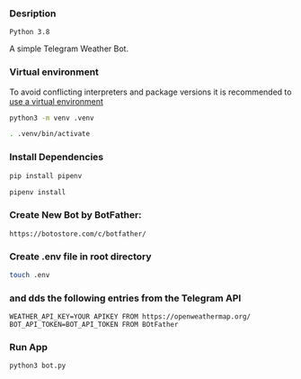 ### Desription
    Python 3.8
A simple Telegram Weather Bot.
### Virtual environment

To avoid conflicting interpreters and package versions it is recommended to
[use a virtual environment](https://code.visualstudio.com/docs/python/tutorial-django#_create-a-project-environment-for-the-django-tutorial)

```bash
python3 -m venv .venv
```

```bash
. .venv/bin/activate
```

### Install Dependencies
```bash
pip install pipenv
```

```bash
pipenv install
```

### Create New Bot by BotFather:
    https://botostore.com/c/botfather/

### Create .env file in root directory
```bash
touch .env
```

### and dds the following entries from the Telegram API

    WEATHER_API_KEY=YOUR APIKEY FROM https://openweathermap.org/
    BOT_API_TOKEN=BOT_API_TOKEN FROM BOtFather

### Run App
```bash
python3 bot.py
```